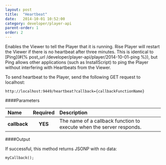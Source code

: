 ```yaml
---
layout: post
title:  "Heartbeat"
date:   2014-10-01 10:52:00
category: developer/player-api
parent-order: 1
order: 2
---
```


Enables the Viewer to tell the Player that it is running. Rise Player will restart the Viewer if there is no heartbeat after three minutes. 
This is identical to [Ping](#{% post_url /developer/player-api/player/2014-10-01-ping %}), but Ping allows other applications (such as InstallScript) to ping the Player without interfering with Heartbeats from the Viewer.

To send heartbeat to the Player, send the following GET request to localhost:

`http://localhost:9449/heartbeat?callback={callbackFunctionName}`

####Parameters

| Name    | Required | Description |
|:--------|:--------:|:------------|
| **callback**  |  **YES** | The name of a callback function to execute when the server responds. |


####Output

If successful, this method returns JSONP with no data:

```
myCallback();
```
